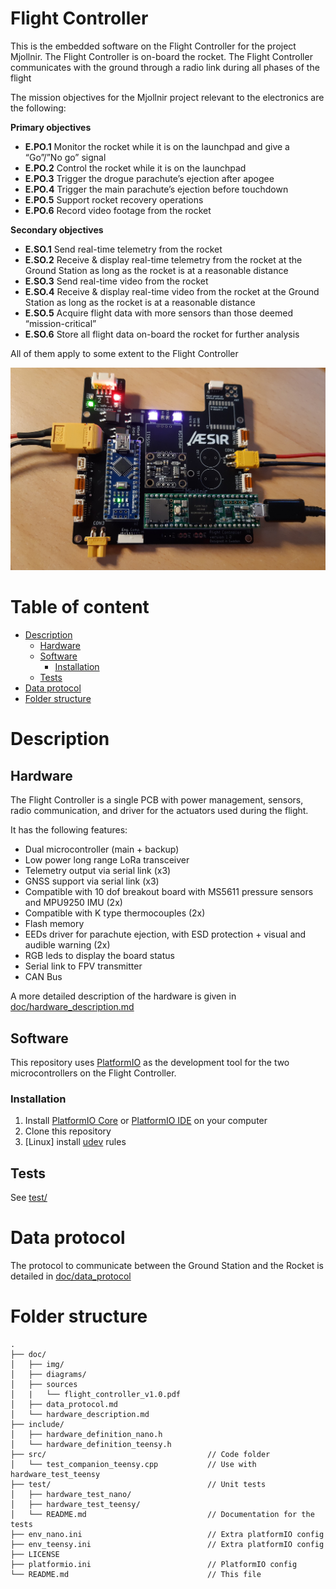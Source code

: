 # Flight Controller <!-- omit in toc -->

This is the embedded software on the Flight Controller for the project Mjollnir. The Flight Controller is on-board the rocket. The Flight Controller communicates with the ground through a radio link during all phases of the flight

The mission objectives for the Mjollnir project relevant to the electronics are the following:

**Primary objectives**

- **E.PO.1** Monitor the rocket while it is on the launchpad and give a “Go”/”No go” signal
- **E.PO.2** Control the rocket while it is on the launchpad
- **E.PO.3** Trigger the drogue parachute’s ejection after apogee
- **E.PO.4** Trigger the main parachute’s ejection before touchdown
- **E.PO.5** Support rocket recovery operations
- **E.PO.6** Record video footage from the rocket

**Secondary objectives**

- **E.SO.1** Send real-time telemetry from the rocket
- **E.SO.2** Receive & display real-time telemetry from the rocket at the Ground Station as long as the rocket is at a reasonable distance
- **E.SO.3** Send real-time video from the rocket
- **E.SO.4** Receive & display real-time video from the rocket at the Ground Station as long as the rocket is at a reasonable distance
- **E.SO.5** Acquire flight data with more sensors than those deemed “mission-critical”
- **E.SO.6** Store all flight data on-board the rocket for further analysis

All of them apply to some extent to the Flight Controller

![flight_controller_test](doc/img/flight_controller_test.jpg)

# Table of content <!-- omit in toc -->

- [Description](#description)
  - [Hardware](#hardware)
  - [Software](#software)
    - [Installation](#installation)
  - [Tests](#tests)
- [Data protocol](#data-protocol)
- [Folder structure](#folder-structure)

# Description

## Hardware

The Flight Controller is a single PCB with power management, sensors, radio communication, and driver for the actuators used during the flight.

It has the following features:

- Dual microcontroller (main + backup)
- Low power long range LoRa transceiver
- Telemetry output via serial link (x3)
- GNSS support via serial link (x3)
- Compatible with 10 dof breakout board with MS5611 pressure sensors and MPU9250 IMU (2x)
- Compatible with K type thermocouples (2x)
- Flash memory
- EEDs driver for parachute ejection, with ESD protection + visual and audible warning (2x)
- RGB leds to display the board status
- Serial link to FPV transmitter
- CAN Bus

A more detailed description of the hardware is given in [doc/hardware_description.md](doc/hardware_description.md)

## Software

This repository uses [PlatformIO](https://platformio.org/) as the development tool for the two microcontrollers on the Flight Controller.

### Installation

1. Install [PlatformIO Core](https://docs.platformio.org/en/latest/core/index.html) or [PlatformIO IDE](https://platformio.org/install/ide) on your computer
2. Clone this repository
3. [Linux] install [udev](https://docs.platformio.org/en/latest/faq.html?highlight=99#platformio-udev-rules) rules

## Tests

See [test/](test/)

# Data protocol

The protocol to communicate between the Ground Station and the Rocket is detailed in [doc/data_protocol](doc/data_protocol.md)

# Folder structure

```
.
├── doc/
│   ├── img/
│   ├── diagrams/
│   ├── sources
│   |   └── flight_controller_v1.0.pdf
│   ├── data_protocol.md
│   └── hardware_description.md
├── include/
│   ├── hardware_definition_nano.h
│   └── hardware_definition_teensy.h
├── src/                                    // Code folder
│   └── test_companion_teensy.cpp           // Use with hardware_test_teensy
├── test/                                   // Unit tests
│   ├── hardware_test_nano/
│   ├── hardware_test_teensy/
│   └── README.md                           // Documentation for the tests
├── env_nano.ini                            // Extra platformIO config
├── env_teensy.ini                          // Extra platformIO config
├── LICENSE
├── platformio.ini                          // PlatformIO config
└── README.md                               // This file
```
